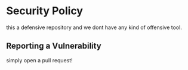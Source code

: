 # Security Policy
this a defensive repository and we dont have any kind of offensive tool.
## Reporting a Vulnerability
simply open a pull request!
